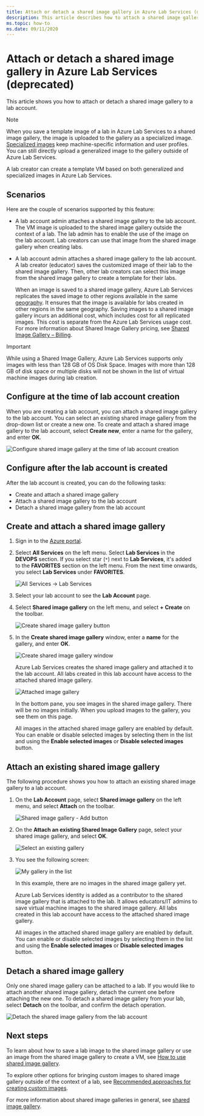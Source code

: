 ```yaml
---
title: Attach or detach a shared image gallery in Azure Lab Services (deprecated) | Microsoft Docs
description: This article describes how to attach a shared image gallery to a lab in Azure Lab Services. (deprecated)
ms.topic: how-to
ms.date: 09/11/2020
---
```


# Attach or detach a shared image gallery in Azure Lab Services (deprecated)

This article shows you how to attach or detach a shared image gallery to a lab account.

> [!NOTE]
> When you save a template image of a lab in Azure Lab Services to a shared image gallery, the image is uploaded to the gallery as a specialized image. [Specialized images](../virtual-machines/shared-image-galleries.md#generalized-and-specialized-images) keep machine-specific information and user profiles. You can still directly upload a generalized image to the gallery outside of Azure Lab Services.
>
> A lab creator can create a template VM based on both generalized and specialized images in Azure Lab Services.

## Scenarios

Here are the couple of scenarios supported by this feature:

- A lab account admin attaches a shared image gallery to the lab account.  The VM image is uploaded to the shared image gallery outside the context of a lab.  The lab admin has to enable the use of the image on the lab account. Lab creators can use that image from the shared image gallery when creating labs.
- A lab account admin attaches a shared image gallery to the lab account. A lab creator (educator) saves the customized image of their lab to the shared image gallery. Then, other lab creators can select this image from the shared image gallery to create a template for their labs.

    When an image is saved to a shared image gallery, Azure Lab Services replicates the saved image to other regions available in the same [geography](https://azure.microsoft.com/global-infrastructure/geographies/). It ensures that the image is available for labs created in other regions in the same geography. Saving images to a shared image gallery incurs an additional cost, which includes cost for all replicated images. This cost is separate from the Azure Lab Services usage cost. For more information about Shared Image Gallery pricing, see [Shared Image Gallery – Billing](../virtual-machines/shared-image-galleries.md#billing).

> [!IMPORTANT]
> While using a Shared Image Gallery, Azure Lab Services supports only images with less than 128 GB of OS Disk Space. Images with more than 128 GB of disk space or multiple disks will not be shown in the list of virtual machine images during lab creation.

## Configure at the time of lab account creation

When you are creating a lab account, you can attach a shared image gallery to the lab account. You can select an existing shared image gallery from the drop-down list or create a new one. To create and attach a shared image gallery to the lab account, select **Create new**, enter a name for the gallery, and enter **OK**.

![Configure shared image gallery at the time of lab account creation](./media/how-to-use-shared-image-gallery/new-lab-account.png)

## Configure after the lab account is created

After the lab account is created, you can do the following tasks:

- Create and attach a shared image gallery
- Attach a shared image gallery to the lab account
- Detach a shared image gallery from the lab account

## Create and attach a shared image gallery

1. Sign in to the [Azure portal](https://portal.azure.com).
2. Select **All Services** on the left menu. Select **Lab Services** in the **DEVOPS** section. If you select star (`*`) next to **Lab Services**, it's added to the **FAVORITES** section on the left menu. From the next time onwards, you select **Lab Services** under **FAVORITES**.

    ![All Services -> Lab Services](./media/tutorial-setup-lab-account/select-lab-accounts-service.png)
3. Select your lab account to see the **Lab Account** page.
4. Select **Shared image gallery** on the left menu, and select **+ Create** on the toolbar.  

    ![Create shared image gallery button](./media/how-to-use-shared-image-gallery/new-shared-image-gallery-button.png)
5. In the **Create shared image gallery** window, enter a **name** for the gallery, and enter **OK**.

    ![Create shared image gallery window](./media/how-to-use-shared-image-gallery/create-shared-image-gallery-window.png)

    Azure Lab Services creates the shared image gallery and attached it to the lab account. All labs created in this lab account have access to the attached shared image gallery.

    ![Attached image gallery](./media/how-to-use-shared-image-gallery/image-gallery-in-list.png)

    In the bottom pane, you see images in the shared image gallery. There will be no images initially. When you upload images to the gallery, you see them on this page.

    All images in the attached shared image gallery are enabled by default. You can enable or disable selected images by selecting them in the list and using the **Enable selected images** or **Disable selected images** button.

## Attach an existing shared image gallery

The following procedure shows you how to attach an existing shared image gallery to a lab account.

1. On the **Lab Account** page, select **Shared image gallery** on the left menu, and select **Attach** on the toolbar.

    ![Shared image gallery - Add button](./media/how-to-use-shared-image-gallery/sig-attach-button.png)
2. On the **Attach an existing Shared Image Gallery** page, select your shared image gallery, and select **OK**.

    ![Select an existing gallery](./media/how-to-use-shared-image-gallery/select-image-gallery.png)
3. You see the following screen:

    ![My gallery in the list](./media/how-to-use-shared-image-gallery/my-gallery-in-list.png)

    In this example, there are no images in the shared image gallery yet.

    Azure Lab Services identity is added as a contributor to the shared image gallery that is attached to the lab. It allows educators/IT admins to save virtual machine images to the shared image gallery. All labs created in this lab account have access to the attached shared image gallery.

    All images in the attached shared image gallery are enabled by default. You can enable or disable selected images by selecting them in the list and using the **Enable selected images** or **Disable selected images** button.

## Detach a shared image gallery

Only one shared image gallery can be attached to a lab. If you would like to attach another shared image gallery, detach the current one before attaching the new one. To detach a shared image gallery from your lab, select **Detach** on the toolbar, and confirm the detach operation.

![Detach the shared image gallery from the lab account](./media/how-to-use-shared-image-gallery/detach.png)

## Next steps

To learn about how to save a lab image to the shared image gallery or use an image from the shared image gallery to create a VM, see [How to use shared image gallery](how-to-use-shared-image-gallery.md).

To explore other options for bringing custom images to shared image gallery outside of the context of a lab, see [Recommended approaches for creating custom images](approaches-for-custom-image-creation.md).

For more information about shared image galleries in general, see [shared image gallery](../virtual-machines/shared-image-galleries.md).
